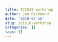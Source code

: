 ```yaml
---
title: ICIS18 workshop
author: Jen Richmond
date: '2018-07-16'
slug: icis18-workshop
categories: []
tags: []
---
```


